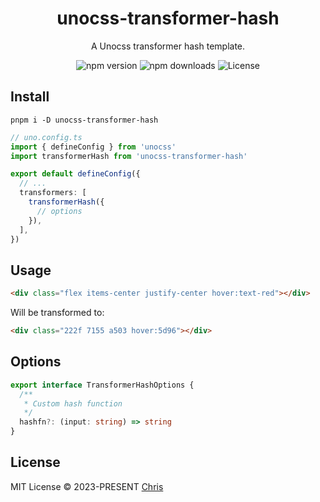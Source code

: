 <h1 align="center">unocss-transformer-hash</h1>

<p align="center">A Unocss transformer hash template.</p>

<p align="center">
<a>
<img src="https://img.shields.io/npm/v/unocss-transformer-hash?style=flat&colorA=080f12&colorB=1fa669" alt="npm version" />
</a>
<a>
<img src="https://img.shields.io/npm/dm/unocss-transformer-hash?style=flat&colorA=080f12&colorB=1fa669" alt="npm downloads" />
</a>
<a>
<img src="https://img.shields.io/github/license/unpreset/unocss-transformer-hash.svg?style=flat&colorA=080f12&colorB=1fa669" alt="License" />
</a>
</p>

## Install
```shell
pnpm i -D unocss-transformer-hash
```

```ts
// uno.config.ts
import { defineConfig } from 'unocss'
import transformerHash from 'unocss-transformer-hash'

export default defineConfig({
  // ...
  transformers: [
    transformerHash({
      // options
    }),
  ],
})
```

## Usage

```html
<div class="flex items-center justify-center hover:text-red"></div>
```

Will be transformed to:

```html
<div class="222f 7155 a503 hover:5d96"></div>
```

## Options

```ts
export interface TransformerHashOptions {
  /**
   * Custom hash function
   */
  hashfn?: (input: string) => string
}
```

## License

MIT License &copy; 2023-PRESENT [Chris](https://github.com/zyyv)
